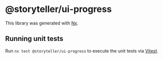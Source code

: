 # @storyteller/ui-progress

This library was generated with [Nx](https://nx.dev).

## Running unit tests

Run `nx test @storyteller/ui-progress` to execute the unit tests via [Vitest](https://vitest.dev/).
